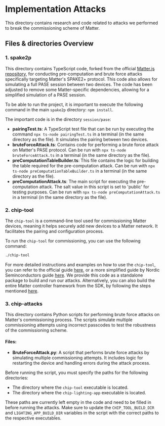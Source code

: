 # Implementation Attacks

This directory contains research and code related to attacks we performed to break the commissioning scheme of Matter.

## Files & directories Overview

### 1. **spake2p**
This directory contains TypeScript code, forked from the official [Matter.js repository](https://github.com/project-chip/matter.js/), for conducting pre-computation and brute force attacks specifically targeting Matter's SPAKE2+ protocol. This code also allows for simulating a full PASE session between two devices. The code has been adjusted to remove some Matter-specific dependencies, allowing for a simplified simulation of a PASE session.

To be able to run the project, it is important to execute the following command in the main `spake2p` directory: `npm install`.

The important code is in the directory `session/pase`:
- **pairingTest.ts**: A TypeScript test file that can be run by executing the command `npx ts-node pairingTest.ts` in a terminal (in the same directory as the file). It simulates the pairing between two devices.
- **bruteForceAttack.ts**: Contains code for performing a brute force attack on Matter's PASE protocol. Can be run with `npx ts-node bruteForceAttack.ts` in a terminal (in the same directory as the file).
- **preComputationTableBuilder.ts**: This file contains the logic for building the table required for the pre-computation attack. Can be run with `npx ts-node preComputationTableBuilder.ts` in a terminal (in the same directory as the file).
- **preComputationAttack.ts**: The main script for executing the pre-computation attack. The salt value in this script is set to 'public' for testing purposes. Can be run with `npx ts-node preComputationAttack.ts` in a terminal (in the same directory as the file).

### 2. **chip-tool**
The `chip-tool` is a command-line tool used for commissioning Matter devices, meaning it helps securely add new devices to a Matter network. It facilitates the pairing and configuration process.

To run the `chip-tool` for commissioning, you can use the following command:

```bash
./chip-tool
```

For more detailed instructions and examples on how to use the `chip-tool`, you can refer to the official guide [here](https://project-chip.github.io/connectedhomeip-doc/development_controllers/chip-tool/chip_tool_guide.html), or a more simplified guide by Nordic Seminconductors guide [here](https://docs.nordicsemi.com/bundle/ncs-latest/page/matter/chip_tool_guide.html). We provide this code as a standalone package to build and run our attacks. Alternatively, you can also build the entire Matter controller framework from the SDK, by following the steps mentioned [here](https://project-chip.github.io/connectedhomeip-doc/guides/BUILDING.html).
### 3. **chip-attacks**
This directory contains Python scripts for performing brute force attacks on Matter's commissioning process. The scripts simulate multiple commissioning attempts using incorrect passcodes to test the robustness of the commissioning scheme.

#### Files:
- **BruteForceAttack.py**: A script that performs brute force attacks by simulating multiple commissioning attempts. It includes logic for restarting the device and handling errors during the attack process.

Before running the script, you must specify the paths for the following directories:
- The directory where the `chip-tool` executable is located.
- The directory where the `chip-lighting-app` executable is located.

These paths are currently left empty in the code and need to be filled in before running the attacks. Make sure to update the `CHIP_TOOL_BUILD_DIR` and `LIGHTING_APP_BUILD_DIR` variables in the script with the correct paths to the respective executables.